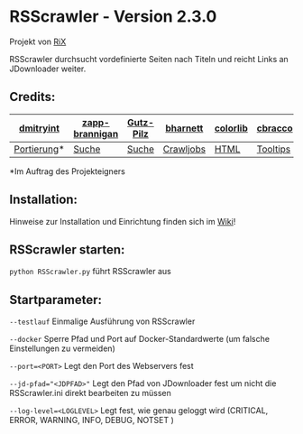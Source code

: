 #  RSScrawler - Version 2.3.0
Projekt von [RiX](https://github.com/rix1337/RSScrawler/commits)

RSScrawler durchsucht vordefinierte Seiten nach Titeln und reicht Links an JDownloader weiter.

## Credits:

[dmitryint](https://github.com/dmitryint/) | [zapp-brannigan](https://github.com/zapp-brannigan/) | [Gutz-Pilz](https://github.com/Gutz-Pilz/) | [bharnett](https://github.com/bharnett/) | [colorlib](http://codepen.io/colorlib/) | [cbracco](http://codepen.io/cbracco/) | [jaysonwm](https://github.com/jaysonwm/) | [Itsie](https://github.com/Itsie)
---|---|---|---|---|---|---|---
[Portierung](https://github.com/dmitryint/RSScrawler)* | [Suche](https://github.com/zapp-brannigan/own-pyload-plugins/blob/master/hooks/MovieblogFeed.py) | [Suche](https://github.com/Gutz-Pilz/pyLoad-stuff/blob/master/SJ.py) | [Crawljobs](https://github.com/bharnett/Infringer/blob/master/LinkRetrieve.py) | [HTML](http://codepen.io/colorlib/pen/KVoZyv) | [Tooltips](http://codepen.io/cbracco/pen/qzukg) | [Buttons](https://github.com/jaysonwm/popupmodal.js) | [Setup](https://github.com/rix1337/RSScrawler/issues/88#issuecomment-251078409)

*Im Auftrag des Projekteigners

## Installation:

Hinweise zur Installation und Einrichtung finden sich im [Wiki](https://github.com/rix1337/RSScrawler/wiki)!

## RSScrawler starten:

```python RSScrawler.py``` führt RSScrawler aus

## Startparameter:

  ```--testlauf```                Einmalige Ausführung von RSScrawler
  
  ```--docker```                  Sperre Pfad und Port auf Docker-Standardwerte (um falsche Einstellungen zu vermeiden)

  ```--port=<PORT>```             Legt den Port des Webservers fest
  
  ```--jd-pfad="<JDPFAD>"```      Legt den Pfad von JDownloader fest um nicht die RSScrawler.ini direkt bearbeiten zu müssen

  ```--log-level=<LOGLEVEL>```    Legt fest, wie genau geloggt wird (CRITICAL, ERROR, WARNING, INFO, DEBUG, NOTSET )
